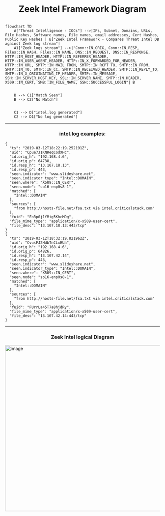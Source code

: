 <h1 align="center">Zeek Intel Framework Diagram</h1>




```mermaid

flowchart TD
    A["Threat Intelligence - IOCs"] -->|IPs, Subnet, Domains, URLs, File Hashes, Software names, File names, email addresses, Cert Hashes, Public Key Hashes | B["Zeek Intel Framework - Compares Threat Intel DB against Zeek log stream"]
    A1["Zeek logs stream"] -->|"Conn::IN_ORIG, Conn::IN_RESP, Files::IN_HASH, Files::IN_NAME, DNS::IN_REQUEST, DNS::IN_RESPONSE, HTTP::IN_HOST_HEADER, HTTP::IN_REFERRER_HEADER, HTTP::IN_USER_AGENT_HEADER, HTTP::IN_X_FORWARDED_FOR_HEADER, HTTP::IN_URL, SMTP::IN_MAIL_FROM, SMTP::IN_RCPT_TO, SMTP::IN_FROM, SMTP::IN_TO, SMTP::IN_CC, SMTP::IN_RECEIVED_HEADER, SMTP::IN_REPLY_TO, SMTP::IN_X_ORIGINATING_IP_HEADER, SMTP::IN_MESSAGE, SSH::IN_SERVER_HOST_KEY, SSL::IN_SERVER_NAME, SMTP::IN_HEADER, X509::IN_CERT, SMB::IN_FILE_NAME, SSH::SUCCESSFUL_LOGIN"| B
   

    B --> C1["Match Seen"]
    B --> C2["No Match"]
  

    C1 --> D["intel.log generated"]
    C2 --> D1["No log generated"]
 ```
-------------------------------------------------------------
<h3 align="center">intel.log examples:</h3>

    
```
{
  "ts": "2019-03-12T18:22:19.252191Z",
  "uid": "Cpue7J1KNReqCodXHc",
  "id.orig_h": "192.168.4.6",
  "id.orig_p": 64738,
  "id.resp_h": "13.107.18.13",
  "id.resp_p": 443,
  "seen.indicator": "www.slideshare.net",
  "seen.indicator_type": "Intel::DOMAIN",
  "seen.where": "X509::IN_CERT",
  "seen.node": "so16-enp0s8-1",
  "matched": [
    "Intel::DOMAIN"
  ],
  "sources": [
    "from http://hosts-file.net/fsa.txt via intel.criticalstack.com"
  ],
  "fuid": "FnRp0j1YMig5KhcMDg",
  "file_mime_type": "application/x-x509-user-cert",
  "file_desc": "13.107.18.13:443/tcp"
}
{
  "ts": "2019-03-12T18:32:19.821962Z",
  "uid": "CvusFJ2HdbTnCLxEUa",
  "id.orig_h": "192.168.4.6",
  "id.orig_p": 64826,
  "id.resp_h": "13.107.42.14",
  "id.resp_p": 443,
  "seen.indicator": "www.slideshare.net",
  "seen.indicator_type": "Intel::DOMAIN",
  "seen.where": "X509::IN_CERT",
  "seen.node": "so16-enp0s8-1",
  "matched": [
    "Intel::DOMAIN"
  ],
  "sources": [
    "from http://hosts-file.net/fsa.txt via intel.criticalstack.com"
  ],
  "fuid": "FUrrLa45T7a8hjdRy",
  "file_mime_type": "application/x-x509-user-cert",
  "file_desc": "13.107.42.14:443/tcp"
}

```

-------------------------------------------------------------


<h3 align="center">Zeek Intel logical Diagram</h3>

<img width="960" height="540" alt="image" src="https://github.com/user-attachments/assets/f3ad8ff3-0c7a-4418-83c6-16820f2603b2" />
